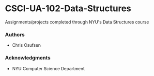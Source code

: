# CSCI-UA-102-Data-Structures
Assignments/projects completed through NYU's Data Structures course

### Authors

* Chris Osufsen 

### Acknowledgments

* NYU Computer Science Department
